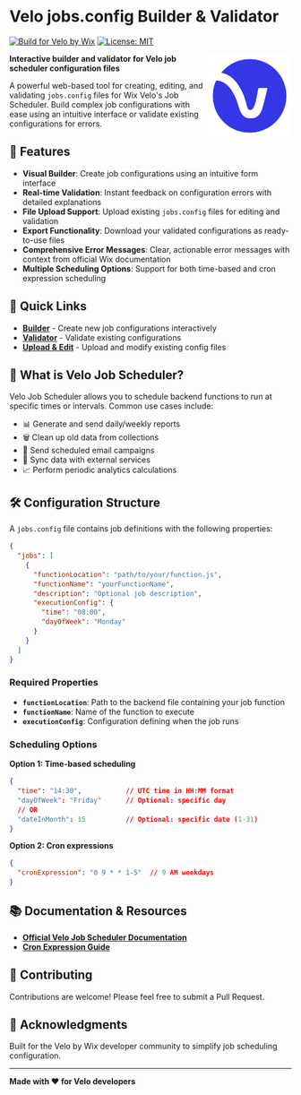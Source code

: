 # Velo jobs.config Builder & Validator

[![Build for Velo by Wix](https://img.shields.io/badge/Built%20for-Velo%20by%20Wix-3638f4)](https://wix.com/velo)
[![License: MIT](https://img.shields.io/badge/License-MIT-yellow.svg)](https://opensource.org/licenses/MIT)

<img src="src/assets/logo.svg" width="150" height="150" align="right" alt="Velo By Wix">

**Interactive builder and validator for Velo job scheduler configuration files**

A powerful web-based tool for creating, editing, and validating `jobs.config` files for Wix Velo's Job Scheduler. Build complex job configurations with ease using an intuitive interface or validate existing configurations for errors.

## 🚀 Features

- **Visual Builder**: Create job configurations using an intuitive form interface
- **Real-time Validation**: Instant feedback on configuration errors with detailed explanations
- **File Upload Support**: Upload existing `jobs.config` files for editing and validation
- **Export Functionality**: Download your validated configurations as ready-to-use files
- **Comprehensive Error Messages**: Clear, actionable error messages with context from official Wix documentation
- **Multiple Scheduling Options**: Support for both time-based and cron expression scheduling

## 🔗 Quick Links

- **[Builder](https://shoonia.github.io/jobs.config/#builder)** - Create new job configurations interactively
- **[Validator](https://shoonia.github.io/jobs.config/#validator)** - Validate existing configurations
- **[Upload & Edit](https://shoonia.github.io/jobs.config/#upload)** - Upload and modify existing config files

## 📖 What is Velo Job Scheduler?

Velo Job Scheduler allows you to schedule backend functions to run at specific times or intervals. Common use cases include:

- 📊 Generate and send daily/weekly reports
- 🗑️ Clean up old data from collections
- 📧 Send scheduled email campaigns
- 🔄 Sync data with external services
- 📈 Perform periodic analytics calculations

## 🛠️ Configuration Structure

A `jobs.config` file contains job definitions with the following properties:

```json
{
  "jobs": [
    {
      "functionLocation": "path/to/your/function.js",
      "functionName": "yourFunctionName",
      "description": "Optional job description",
      "executionConfig": {
        "time": "08:00",
        "dayOfWeek": "Monday"
      }
    }
  ]
}
```

### Required Properties

- **`functionLocation`**: Path to the backend file containing your job function
- **`functionName`**: Name of the function to execute
- **`executionConfig`**: Configuration defining when the job runs

### Scheduling Options

**Option 1: Time-based scheduling**
```json
{
  "time": "14:30",           // UTC time in HH:MM format
  "dayOfWeek": "Friday"      // Optional: specific day
  // OR
  "dateInMonth": 15          // Optional: specific date (1-31)
}
```

**Option 2: Cron expressions**
```json
{
  "cronExpression": "0 9 * * 1-5"  // 9 AM weekdays
}
```

## 📚 Documentation & Resources

- **[Official Velo Job Scheduler Documentation](https://dev.wix.com/docs/develop-websites/articles/workspace-tools/developer-tools/recurring-jobs/about-scheduling-recurring-jobs)**
- **[Cron Expression Guide](https://en.wikipedia.org/wiki/Cron#CRON_expression)**

## 🤝 Contributing

Contributions are welcome! Please feel free to submit a Pull Request.

## 🙏 Acknowledgments

Built for the Velo by Wix developer community to simplify job scheduling configuration.

---

**Made with ❤️ for Velo developers**
